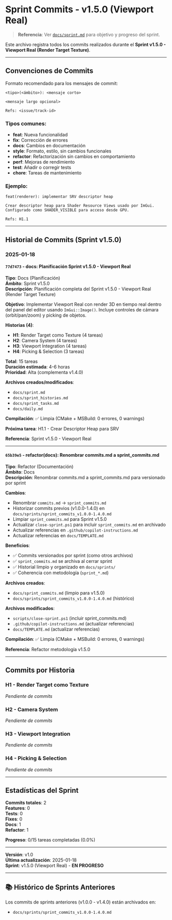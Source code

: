 ﻿# Sprint Commits - v1.5.0 (Viewport Real)

> **Referencia**: Ver [`docs/sprint.md`](sprint.md) para objetivo y progreso del sprint.

Este archivo registra todos los commits realizados durante el **Sprint v1.5.0 - Viewport Real (Render Target Texture)**.

---

## Convenciones de Commits

Formato recomendado para los mensajes de commit:

```
<tipo>(<ámbito>): <mensaje corto>

<mensaje largo opcional>

Refs: <issue/track-id>
```

### Tipos comunes:
- **feat**: Nueva funcionalidad
- **fix**: Corrección de errores
- **docs**: Cambios en documentación
- **style**: Formato, estilo, sin cambios funcionales
- **refactor**: Refactorización sin cambios en comportamiento
- **perf**: Mejoras de rendimiento
- **test**: Añadir o corregir tests
- **chore**: Tareas de mantenimiento

### Ejemplo:
```
feat(renderer): implementar SRV descriptor heap

Crear descriptor heap para Shader Resource Views usado por ImGui.
Configurado como SHADER_VISIBLE para acceso desde GPU.

Refs: H1.1
```

---

## Historial de Commits (Sprint v1.5.0)

### 2025-01-18

#### `77d7473` - docs: Planificación Sprint v1.5.0 - Viewport Real

**Tipo**: Docs (Planificación)  
**Ámbito**: Sprint v1.5.0  
**Descripción**: Planificación completa del Sprint v1.5.0 - Viewport Real (Render Target Texture)

**Objetivo**: Implementar Viewport Real con render 3D en tiempo real dentro del panel del editor usando `ImGui::Image()`. Incluye controles de cámara (orbit/pan/zoom) y picking de objetos.

**Historias (4)**:
- **H1**: Render Target como Texture (4 tareas)
- **H2**: Camera System (4 tareas)
- **H3**: Viewport Integration (4 tareas)
- **H4**: Picking & Selection (3 tareas)

**Total**: 15 tareas  
**Duración estimada**: 4-6 horas  
**Prioridad**: Alta (complementa v1.4.0)

**Archivos creados/modificados**:
- `docs/sprint.md`
- `docs/sprint_histories.md`
- `docs/sprint_tasks.md`
- `docs/daily.md`

**Compilación**: ✅ Limpia (CMake + MSBuild: 0 errores, 0 warnings)

**Próxima tarea**: H1.1 - Crear Descriptor Heap para SRV

**Referencia**: Sprint v1.5.0 - Viewport Real

---

#### `65b39e5` - refactor(docs): Renombrar commits.md a sprint_commits.md

**Tipo**: Refactor (Documentación)  
**Ámbito**: Docs  
**Descripción**: Renombrar commits.md a sprint_commits.md para versionado por sprint

**Cambios**:
- Renombrar `commits.md` → `sprint_commits.md`
- Historizar commits previos (v1.0.0-1.4.0) en `docs/sprints/sprint_commits_v1.0.0-1.4.0.md`
- Limpiar `sprint_commits.md` para Sprint v1.5.0
- Actualizar `close-sprint.ps1` para incluir `sprint_commits.md` en archivado
- Actualizar referencias en `.github/copilot-instructions.md`
- Actualizar referencias en `docs/TEMPLATE.md`

**Beneficios**:
- ✅ Commits versionados por sprint (como otros archivos)
- ✅ `sprint_commits.md` se archiva al cerrar sprint
- ✅ Historial limpio y organizado en `docs/sprints/`
- ✅ Coherencia con metodología (`sprint_*.md`)

**Archivos creados**:
- `docs/sprint_commits.md` (limpio para v1.5.0)
- `docs/sprints/sprint_commits_v1.0.0-1.4.0.md` (histórico)

**Archivos modificados**:
- `scripts/close-sprint.ps1` (incluir sprint_commits.md)
- `.github/copilot-instructions.md` (actualizar referencias)
- `docs/TEMPLATE.md` (actualizar referencias)

**Compilación**: ✅ Limpia (CMake + MSBuild: 0 errores, 0 warnings)

**Referencia**: Refactor metodología v1.5.0

---

## Commits por Historia

### H1 - Render Target como Texture
*Pendiente de commits*

### H2 - Camera System
*Pendiente de commits*

### H3 - Viewport Integration
*Pendiente de commits*

### H4 - Picking & Selection
*Pendiente de commits*

---

## Estadísticas del Sprint

**Commits totales**: 2  
**Features**: 0  
**Tests**: 0  
**Fixes**: 0  
**Docs**: 1  
**Refactor**: 1

**Progreso**: 0/15 tareas completadas (0.0%)

---

**Versión**: v1.0  
**Última actualización**: 2025-01-18  
**Sprint**: v1.5.0 (Viewport Real) - **EN PROGRESO**

---

## 📚 Histórico de Sprints Anteriores

Los commits de sprints anteriores (v1.0.0 - v1.4.0) están archivados en:
- `docs/sprints/sprint_commits_v1.0.0-1.4.0.md`